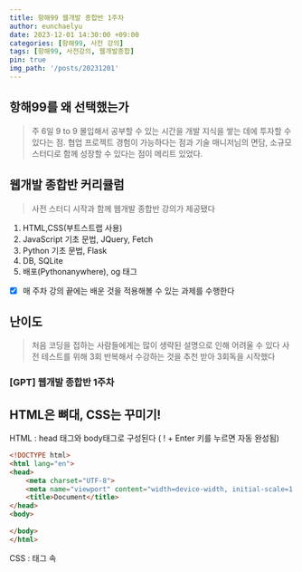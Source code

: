 ```yaml
---
title: 항해99 웹개발 종합반 1주차
author: eunchaelyu
date: 2023-12-01 14:30:00 +09:00
categories: [항해99, 사전 강의]
tags: [항해99, 사전강의, 웹개발종합]
pin: true
img_path: '/posts/20231201'
---
```


## 항해99를 왜 선택했는가

> 주 6일 9 to 9 몰입해서 공부할 수 있는 시간을 개발 지식을 쌓는 데에 투자할 수 있다는 점.   협업 프로젝트 경험이 가능하다는 점과 기술 매니저님의 면담, 소규모 스터디로 함께 성장할 수 있다는 점이 메리트 있었다.

## 웹개발 종합반 커리큘럼
> 사전 스터디 시작과 함께 웹개발 종합반 강의가 제공됐다
1. HTML,CSS(부트스트랩 사용)
2. JavaScript 기초 문법, JQuery, Fetch
3. Python 기초 문법, Flask
4. DB, SQLite
5. 배포(Pythonanywhere), og 태그
- [x] 매 주차 강의 끝에는 배운 것을 적용해볼 수 있는 과제를 수행한다

## 난이도
> 처음 코딩을 접하는 사람들에게는 많이 생략된 설명으로 인해 어려울 수 있다
> 사전 테스트를 위해 3회 반복해서 수강하는 것을 추천 받아 3회독을 시작했다

### [GPT] 웹개발 종합반 1주차

 ## HTML은 뼈대, CSS는 꾸미기!

 HTML
: head 태그와 body태그로 구성된다 ( ! + Enter 키를 누르면 자동 완성됨)

```HTML
<!DOCTYPE html>
<html lang="en">
<head>
    <meta charset="UTF-8">
    <meta name="viewport" content="width=device-width, initial-scale=1.0">
    <title>Document</title>
</head>
<body>
    
</body>
</html>
```

CSS
: <head> 태그 속 <style> 태그로 공간을 만들어 작성한다
> 배경관련(background-color, background-image, background-size)
> 사이즈(width, height)
> 폰트(font-size, font-weight, font-family, color)
> 간격(margin, padding)
> 배치(display)

```CSS
<style>
	.mytitle {
    color: red;
      font-size: 40px;
 }
</style>
```
> 'mytitle'이라는 클래스의 속성을 설정하고 싶다면
> .mytitle {} 의 구조로 공간을 만든다













